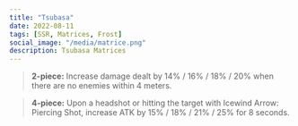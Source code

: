 ```yaml
---
title: "Tsubasa"
date: 2022-08-11
tags: [SSR, Matrices, Frost]
social_image: "/media/matrice.png"
description: Tsubasa Matrices
---
```


> **2-piece:** Increase damage dealt by 14% / 16% / 18% / 20% when there are no enemies within 4 meters.

> **4-piece:** Upon a headshot or hitting the target with Icewind Arrow: Piercing Shot, increase ATK by 15% / 18% / 21% / 25% for 8 seconds.
